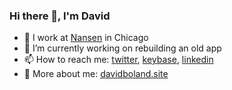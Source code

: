 ### Hi there 👋, I'm David

- 🏢 I work at [Nansen](https://nansen.com/) in Chicago
- 🔭 I’m currently working on rebuilding an old app
- 📫 How to reach me: [twitter](https://twitter.com/debpu06), [keybase](https://keybase.io/debpu06), [linkedin](https://www.linkedin.com/in/debpu06/)
- 🔗 More about me: [davidboland.site](https://davidboland.site)
